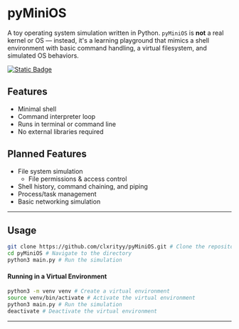 # pyMiniOS

A toy operating system simulation written in Python. `pyMiniOS` is **not** a real kernel or OS — instead, it's a learning playground that mimics a shell environment with basic command handling, a virtual filesystem, and simulated OS behaviors.

[![Static Badge](https://img.shields.io/badge/commands-show?style=for-the-badge&logo=gnometerminal&logoColor=%23111111&color=%234B8BBE&link=https%3A%2F%2Fgithub.com%2Fclxrityy%2FpyMiniOS%2Fblob%2Fmaster%2FCOMMANDS.md)](./COMMANDS.md)

## Features
- Minimal shell
- Command interpreter loop
- Runs in terminal or command line
- No external libraries required

## Planned Features
- File system simulation
    - File permissions & access control
- Shell history, command chaining, and piping
- Process/task management
- Basic networking simulation

---

## Usage
```bash
git clone https://github.com/clxrityy/pyMiniOS.git # Clone the repository
cd pyMiniOS # Navigate to the directory
python3 main.py # Run the simulation
```

#### Running in a Virtual Environment
```bash
python3 -m venv venv # Create a virtual environment
source venv/bin/activate # Activate the virtual environment
python3 main.py # Run the simulation
deactivate # Deactivate the virtual environment
```

----